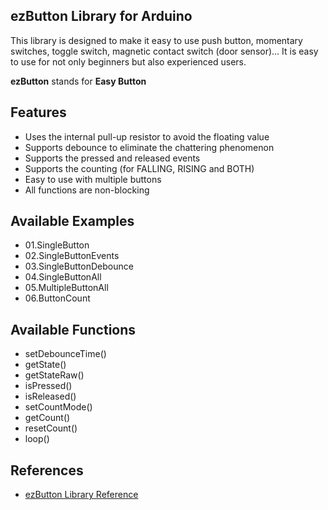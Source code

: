 ## ezButton Library for Arduino
This library is designed to make it easy to use push button, momentary switches, toggle switch, magnetic contact switch (door sensor)..​. It is easy to use for not only beginners but also experienced users.

__ezButton__ stands for __Easy Button__

Features
----------------------------
* Uses the internal pull-up resistor to avoid the floating value
* Supports debounce to eliminate the chattering phenomenon
* Supports the pressed and released events
* Supports the counting (for FALLING, RISING and BOTH)
* Easy to use with multiple buttons
* All functions are non-blocking

Available Examples
----------------------------
* 01.SingleButton
* 02.SingleButtonEvents
* 03.SingleButtonDebounce
* 04.SingleButtonAll
* 05.MultipleButtonAll
* 06.ButtonCount

Available Functions
----------------------------
* setDebounceTime()
* getState()
* getStateRaw()
* isPressed()
* isReleased()
* setCountMode()
* getCount()
* resetCount()
* loop()

References
----------------------------
* [ezButton Library Reference](https://arduinogetstarted.com/tutorials/arduino-button-library)
